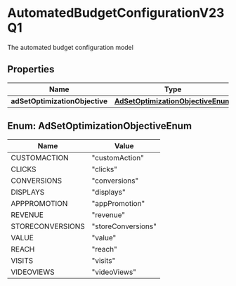 

# AutomatedBudgetConfigurationV23Q1

The automated budget configuration model

## Properties

| Name | Type | Description | Notes |
|------------ | ------------- | ------------- | -------------|
|**adSetOptimizationObjective** | [**AdSetOptimizationObjectiveEnum**](#AdSetOptimizationObjectiveEnum) |  |  [optional] |



## Enum: AdSetOptimizationObjectiveEnum

| Name | Value |
|---- | -----|
| CUSTOMACTION | &quot;customAction&quot; |
| CLICKS | &quot;clicks&quot; |
| CONVERSIONS | &quot;conversions&quot; |
| DISPLAYS | &quot;displays&quot; |
| APPPROMOTION | &quot;appPromotion&quot; |
| REVENUE | &quot;revenue&quot; |
| STORECONVERSIONS | &quot;storeConversions&quot; |
| VALUE | &quot;value&quot; |
| REACH | &quot;reach&quot; |
| VISITS | &quot;visits&quot; |
| VIDEOVIEWS | &quot;videoViews&quot; |



